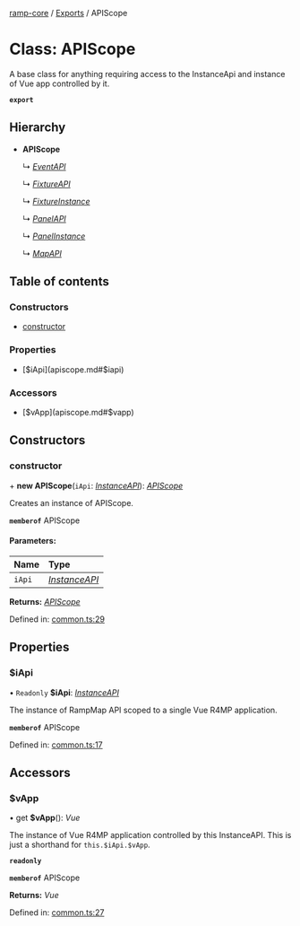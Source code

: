 [ramp-core](../README.md) / [Exports](../modules.md) / APIScope

# Class: APIScope

A base class for anything requiring access to the InstanceApi and instance of Vue app controlled by it.

**`export`** 

## Hierarchy

* **APIScope**

  ↳ [*EventAPI*](eventapi.md)

  ↳ [*FixtureAPI*](fixtureapi.md)

  ↳ [*FixtureInstance*](fixtureinstance.md)

  ↳ [*PanelAPI*](panelapi.md)

  ↳ [*PanelInstance*](panelinstance.md)

  ↳ [*MapAPI*](mapapi.md)

## Table of contents

### Constructors

- [constructor](apiscope.md#constructor)

### Properties

- [$iApi](apiscope.md#$iapi)

### Accessors

- [$vApp](apiscope.md#$vapp)

## Constructors

### constructor

\+ **new APIScope**(`iApi`: [*InstanceAPI*](instanceapi.md)): [*APIScope*](apiscope.md)

Creates an instance of APIScope.

**`memberof`** APIScope

#### Parameters:

Name | Type |
:------ | :------ |
`iApi` | [*InstanceAPI*](instanceapi.md) |

**Returns:** [*APIScope*](apiscope.md)

Defined in: [common.ts:29](https://github.com/an-w/ramp4-pcar4/blob/e1fe25a/packages/ramp-core/src/api/common.ts#L29)

## Properties

### $iApi

• `Readonly` **$iApi**: [*InstanceAPI*](instanceapi.md)

The instance of RampMap API scoped to a single Vue R4MP application.

**`memberof`** APIScope

Defined in: [common.ts:17](https://github.com/an-w/ramp4-pcar4/blob/e1fe25a/packages/ramp-core/src/api/common.ts#L17)

## Accessors

### $vApp

• get **$vApp**(): *Vue*

The instance of Vue R4MP application controlled by this InstanceAPI.
This is just a shorthand for `this.$iApi.$vApp`.

**`readonly`** 

**`memberof`** APIScope

**Returns:** *Vue*

Defined in: [common.ts:27](https://github.com/an-w/ramp4-pcar4/blob/e1fe25a/packages/ramp-core/src/api/common.ts#L27)
